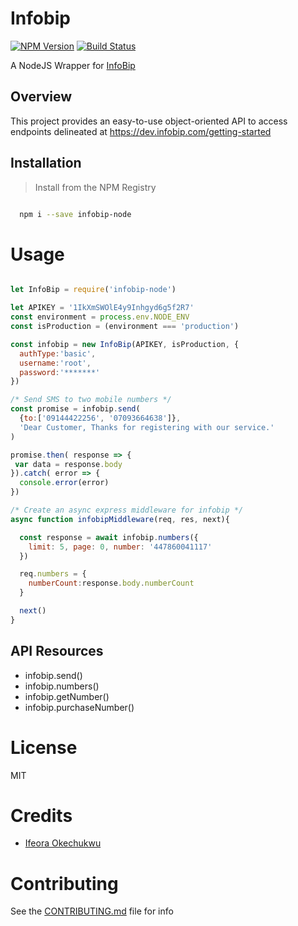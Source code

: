 # Infobip

[![NPM Version][npm-image]][npm-url]
[![Build Status][travis-image]][travis-url]

A NodeJS Wrapper for [InfoBip](https://www.infobip.com)

## Overview
This project provides an easy-to-use object-oriented API to access endpoints delineated at https://dev.infobip.com/getting-started


## Installation

>Install from the NPM Registry

```bash

  npm i --save infobip-node

```

# Usage

```js

let InfoBip = require('infobip-node')

let APIKEY = '1IkXmSWOlE4y9Inhgyd6g5f2R7'
const environment = process.env.NODE_ENV
const isProduction = (environment === 'production')

const infobip = new InfoBip(APIKEY, isProduction, {
  authType:'basic',
  username:'root',
  password:'*******'
})

/* Send SMS to two mobile numbers */
const promise = infobip.send(
  {to:['09144422256', '07093664638']}, 
  'Dear Customer, Thanks for registering with our service.'
)

promise.then( response => {
 var data = response.body
}).catch( error => {
  console.error(error)
})

/* Create an async express middleware for infobip */
async function infobipMiddleware(req, res, next){

  const response = await infobip.numbers({
    limit: 5, page: 0, number: '447860041117'
  })

  req.numbers = {
    numberCount:response.body.numberCount
  }

  next()
}
```

## API Resources

- infobip.send()
- infobip.numbers()
- infobip.getNumber()
- infobip.purchaseNumber()

# License

MIT

# Credits

- [Ifeora Okechukwu](https://twitter.com/isocroft)

# Contributing

See the [CONTRIBUTING.md](https://github.com/stitchng/infobip/blob/master/CONTRIBUTING.md) file for info

[npm-image]: https://img.shields.io/npm/v/infobip-node.svg?style=flat-square
[npm-url]: https://npmjs.org/package/infobip-node

[travis-image]: https://img.shields.io/travis/stitchng/infobip/master.svg?style=flat-square
[travis-url]: https://travis-ci.org/stitchng/infobip